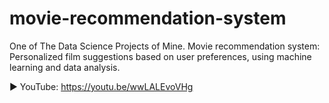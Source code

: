 # movie-recommendation-system
One of The Data Science Projects of Mine.
Movie recommendation system: Personalized film suggestions based on user preferences, using machine learning and data analysis.

▶️ YouTube: https://youtu.be/wwLALEvoVHg